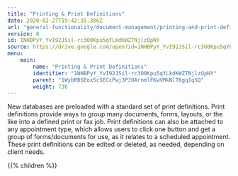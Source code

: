 ```yaml
---
title: "Printing & Print Definitions"
date: 2020-02-27T19:42:35.386Z
url: "general-functionality/document-management/printing-and-print-definitions.html"
version: 8
id: 1NHBPyY_YvI92JSil-rc3O0Kpu5qYLkdKWZTNjlzQpNY
source: https://drive.google.com/open?id=1NHBPyY_YvI92JSil-rc3O0Kpu5qYLkdKWZTNjlzQpNY
menu:
    main:
        name: "Printing & Print Definitions"
        identifier: "1NHBPyY_YvI92JSil-rc3O0Kpu5qYLkdKWZTNjlzQpNY"
        parent: "1WybRBSEox5cSECcPwj3PJOArnmlFKwVMkNlT6gq1qSQ"
        weight: 730
---
```









New databases are preloaded with a standard set of print definitions. Print definitions provide ways to group many documents, forms, layouts, or the like into a defined print or fax job. Print definitions can also be attached to any appointment type, which allows users to click one button and get a group of forms/documents for use, as it relates to a scheduled appointment. These print definitions can be edited or deleted, as needed, depending on client needs.









{{% children %}}

